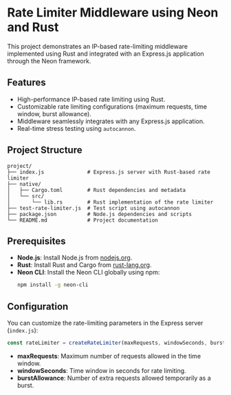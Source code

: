 
# Rate Limiter Middleware using Neon and Rust

This project demonstrates an IP-based rate-limiting middleware implemented using Rust and integrated with an Express.js application through the Neon framework.

## Features

- High-performance IP-based rate limiting using Rust.
- Customizable rate limiting configurations (maximum requests, time window, burst allowance).
- Middleware seamlessly integrates with any Express.js application.
- Real-time stress testing using `autocannon`.

## Project Structure

```
project/
├── index.js              # Express.js server with Rust-based rate limiter
├── native/
│   ├── Cargo.toml        # Rust dependencies and metadata
│   └── src/
│       └── lib.rs        # Rust implementation of the rate limiter
├── test-rate-limiter.js  # Test script using autocannon
├── package.json          # Node.js dependencies and scripts
└── README.md             # Project documentation
```

## Prerequisites

- **Node.js**: Install Node.js from [nodejs.org](https://nodejs.org).
- **Rust**: Install Rust and Cargo from [rust-lang.org](https://www.rust-lang.org).
- **Neon CLI**: Install the Neon CLI globally using npm:
  ```bash
  npm install -g neon-cli
  ```

## Configuration

You can customize the rate-limiting parameters in the Express server (`index.js`):

```javascript
const rateLimiter = createRateLimiter(maxRequests, windowSeconds, burstAllowance);
```

- **maxRequests**: Maximum number of requests allowed in the time window.
- **windowSeconds**: Time window in seconds for rate limiting.
- **burstAllowance**: Number of extra requests allowed temporarily as a burst.
